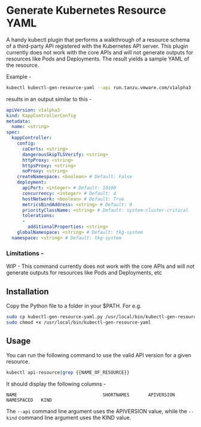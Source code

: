 # Generate Kubernetes Resource YAML 

A handy kubectl plugin that performs a walkthrough of a resource schema of a third-party API registered with the Kubernetes API server. This plugin currently does not work with the core APIs and will not generate outputs for resources like Pods and Deployments. The result yields a sample YAML of the resource.

Example - 

```bash
kubectl kubectl-gen-resource-yaml --api run.tanzu.vmware.com/v1alpha3 --kind kappControllerConfig 
```

results in an output similar to this - 

```yaml
apiVersion: v1alpha3
kind: KappControllerConfig
metadata:
  name: <string>
spec:
  kappController:
    config:
      caCerts: <string>
      dangerousSkipTLSVerify: <string>
      httpProxy: <string>
      httpsProxy: <string>
      noProxy: <string>
    createNamespace: <boolean> # Default: False
    deployment:
      apiPort: <integer> # Default: 10100
      concurrency: <integer> # Default: 4
      hostNetwork: <boolean> # Default: True
      metricsBindAddress: <string> # Default: 0
      priorityClassName: <string> # Default: system-cluster-critical
      tolerations:
      -
        additionalProperties: <string>
    globalNamespace: <string> # Default: tkg-system
  namespace: <string> # Default: tkg-system
```

### Limitations - 

WIP - This command currently does not work with the core APIs and will not generate outputs for resources like Pods and Deployments, etc

## Installation 

Copy the Python file to a folder in your $PATH. For e.g.
```bash
sudo cp kubectl-gen-resource-yaml.py /usr/local/bin/kubectl-gen-resource-yaml
sudo chmod +x /usr/local/bin/kubectl-gen-resource-yaml
```

## Usage

You can run the following command to use the valid API version for a given resource.

```bash
kubectl api-resource|grep {{NAME_OF_RESOURCE}}
```
It should display the following columns -

```
NAME                                SHORTNAMES       APIVERSION                                       NAMESPACED   KIND
```
 
 The `--api` command line argument uses the APIVERSION value, while the `--kind` command line argument uses the KIND value.

